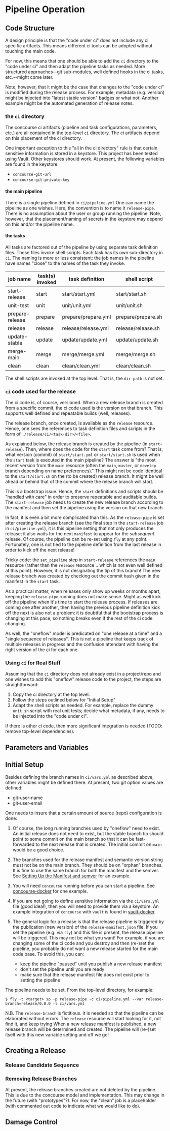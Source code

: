 # Pipeline Operation

## Code Structure

A design principle is that the "code under ci" does not include any ci specific artifacts.
This means different ci tools can be adopted without touching the main code.

For now, this means that one should be able to add the `ci` directory to the "code under ci" and then adapt the pipeline tasks as needed.  More structured approaches--git sub-modules, well defined hooks in the ci tasks, etc.--might come later.

Note, however, that it might be the case that changes to the "code under ci" is modified
during the release process.  For example, metadata (e.g. version) might be injected into "latest stable version" badges or what not.  Another example might be the automated generation of
release notes.

### the `ci` directory

The concourse ci artifacts (pipeline and task configurations, parameters, etc.) are all
contained in the top-level `ci` directory.  The ci artifacts depend on this placement
of the ci directory.

One important exception to this "all in the ci directory" rule is that certain sensitive information is stored in a keystore.  This project has been tested using Vault.  Other keystores should work.  At present, the following variables are found in the keystore:

-  `concourse-git-url`
-  `concourse-git-private-key`

#### the main pipeline

There is a single pipeline defined in `ci/pipeline.yml`  One can name the pipeline as
one wishes.  Here, the convention is to name it `release-pipe`.  There is no assumption
about the user or group running the pipeline.  Note, however, that the placement/naming
of secrets in the keystore may depend on this and/or the pipeline name.

#### the tasks

All tasks are factored out of the pipeline by using separate task definition files.  These
files invoke shell scripts.  Each task has its own sub-directory in `ci`.  The naming is
more or less consistent: the job names in the pipeline have names "close" to the
names of the task they invoke.

|job name|task(s) invoked|task definition|shell script|
--- | --- | --- | ---
start-release | start | start/start.yml | start/start.sh
unit-test | unit | unit/unit.yml | unit/unit.sh
prepare-release | prepare | prepare/prepare.yml | prepare/prepare.sh
release | release | release/release.yml | release/release.sh
update-stable | update | update/update.yml | update/update.sh
merge-main | merge | merge/merge.yml | merge/merge.sh
clean | clean | clean/clean.yml | clean/clean.sh

The shell scripts are invoked at the top level.  That is, the `dir-path` is not set.

### `ci` code used for the release

The ci code is, of course, versioned.  When a new release branch is created from
a specific commit, the ci code used is the version on that branch.  This supports well
defined and repeatable builds (well, releases).

The release branch, once created, is available as the `release` resource. Hence, one
sees the references to task definition files and scripts in the form of
`./release/ci/<task-dir>/<file>`.

As explained below, the release branch is created by the pipeline (in `start-release`).
Then, where does the code for the `start` task come from?  That is, what version (commit) of
`start/start.yml` or `start/start.sh` is
used when the `start` task is executed in the main pipeline?
The answer is "the most recent version from the `main` resource (often the `main`, `master`, or
`develop` branch depending on name preferences)."  This might not be code identical
to the `start/start.sh` on the (to be created) release branch.  It might be well ahead
or behind that of the commit where the release branch will start.

This is a bootstrap issue.  Hence, the `start` definitions and scripts should be
"handled with care" in order to preserve repeatable and auditable builds.  The `start-release` job needs
to create the new release branch according to the manifest and then set the pipeline
using the version on that new branch.

In fact, it is even a bit more complicated than this. As the `release-pipe` is
set after creating the release branch (see the final step in the `start-release`
job in `ci/pipeline.yml`), it is this pipeline setting that not only produces the release;
it also waits for the next `manifest` to appear for the *subsequent* release.  Of course,
the pipeline can be re-set using `fly` at any point.  Fortunately, one is not
tied to the pipeline definition from the last release in order to kick off the
next release!

Tricky code: the `set_pipeline` step in `start-release` references the `main` resource
(rather than the `release` resource .. which is not even well defined at this point).
However, it is not designating the tip of this branch!  The new release branch was
created by checking out the commit hash given in the manifest in the `start` task.

As a practical matter, when releases only show up weeks or months apart, keeping
the `release-pipe` running does not make sense.  Might as well kick off the
pipeline when it's time to start the release process.  If releases are coming
one after another, then having the previous pipeline definition kick off the
next is also not a problem: it is doubtful that the bootstrap process is changing
at this pace, so nothing breaks even if the rest of the ci code changing.

As well, the "oneflow" model is predicated on "one release at a time" and a "single sequence of releases".  This is not a pipeline that keeps track of multiple releases
in progress and the
confusion attendant with having the right version of the ci for each one.

### Using `ci` for Real Stuff

Assuming that the `ci` directory does not already exist in a project/repo and
one wishes to add this "oneflow" release code to the project, the steps are
straightforward:

1.  Copy the ci directory at the top level.
2.  Follow the steps outlined below for "Initial Setup"
3.  Adapt the shell scripts as needed.  For example, replace the dummy `unit.sh` script
with real unit tests; decide what metadata, if any, needs to be injected
into the "code under ci".

If there is other ci code, then more significant integration is needed (TODO: remove top-level dependencies).

## Parameters and Variables

## Initial Setup

Besides defining the branch names in `ci/vars.yml` as described above, other
variables might be defined there.  At present, two git option values are defined:

-  git-user-name
-  git-user-email

One
needs to insure that a certain amount of source (repo) configuration
is done:

1.  Of course, the long running branches used by "oneflow" need to exist.
An initial
release does not need to exist, but the stable branch tip should
point to some commit on the main branch so that it can be fast-forwarded
to the next release that is created.  The initial commit on `main` would
be a good choice.

2.  The branches used for the release manifest and semantic version string
must not be on the main branch.  They should be on "orphan" branches.  It
is fine to use the same branch for both the manifest and the semver.  See
[Setting Up the Manifest and semver](./Version_Setup.md) for an example.

3.  You will need `concourse` running before you can start a pipeline. See
[concourse-docker](https://github.com/ranger6/concourse-docker) for one
example.

4.  If you are not going to define sensitive information via the `ci/vars.yml` file
(good idea!), then you will need to provide them via a keystore.  An example
integration of `concourse` with `vault` is found in [vault-docker](https://github.com/ranger6/vault-docker).

5.  The general logic for a release is that the release pipeline is triggered by
the publication (new version) of the `release-manifest.json` file.  If you set
the pipeline (e.g. via `fly`) and this file is present, the release pipeline
will be triggered.  This may not be what you want!  For example, if you are
changing some of the ci code and you destroy and then (re-)set the pipeline, you
probably do not want a new release started for the main code base.  To avoid
this, you can:

    - keep the pipeline "paused" until you publish a new release manifest
    - don't set the pipeline until you are ready
    - make sure that the release manifest file does not exist prior to setting the pipeline

The pipeline needs to be set. From the top-level directory, for example:

```
$ fly -t <target> sp -p release-pipe -c ci/pipeline.yml --var release-branch=release/0.0.0 -l ci/vars.yml
```

N.B. The `release-branch` is fictitious.  It is needed so that the pipeline can be elaborated
without errors.  The `release` resource will start looking for it, not find it, and keep trying.When a new release manifest is published, a new release branch will be determined and created.
The pipeline will (re-)set itself with this new variable setting and off we go!

## Creating a Release

### Release Candidate Sequence

### Removing Release Branches

At present, the release branches created are not deleted by the pipeline.  This is
due to the concourse model and implementation.  This may change in the future (with
"prototypes"?).  For now, the "clean" job is a placeholder (with commented out code
to indicate what we would like to do).

## Damage Control


